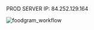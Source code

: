 PROD SERVER IP: 84.252.129.164

![foodgram_workflow](https://github.com/aogridasov/foodgram-project-react/actions/workflows/foodgram_workflow.yml/badge.svg?event=push)
